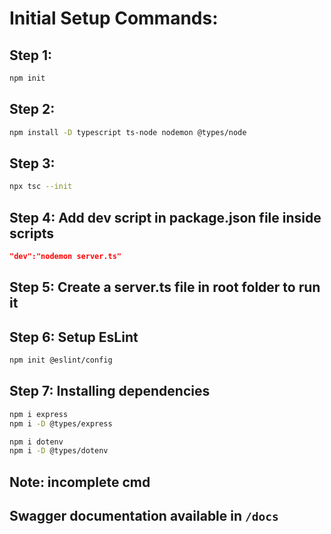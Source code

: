 # Initial Setup Commands:

## Step 1:

```bash
npm init
```

## Step 2:

```bash
npm install -D typescript ts-node nodemon @types/node
```

## Step 3:

```bash
npx tsc --init
```

## Step 4: Add dev script in package.json file inside scripts

```json
"dev":"nodemon server.ts"

```

## Step 5: Create a server.ts file in root folder to run it

## Step 6: Setup EsLint

```bash
npm init @eslint/config
```

## Step 7: Installing dependencies

```bash
npm i express
npm i -D @types/express
```

```bash
npm i dotenv
npm i -D @types/dotenv
```

## Note: incomplete cmd

## Swagger documentation available in `/docs`
